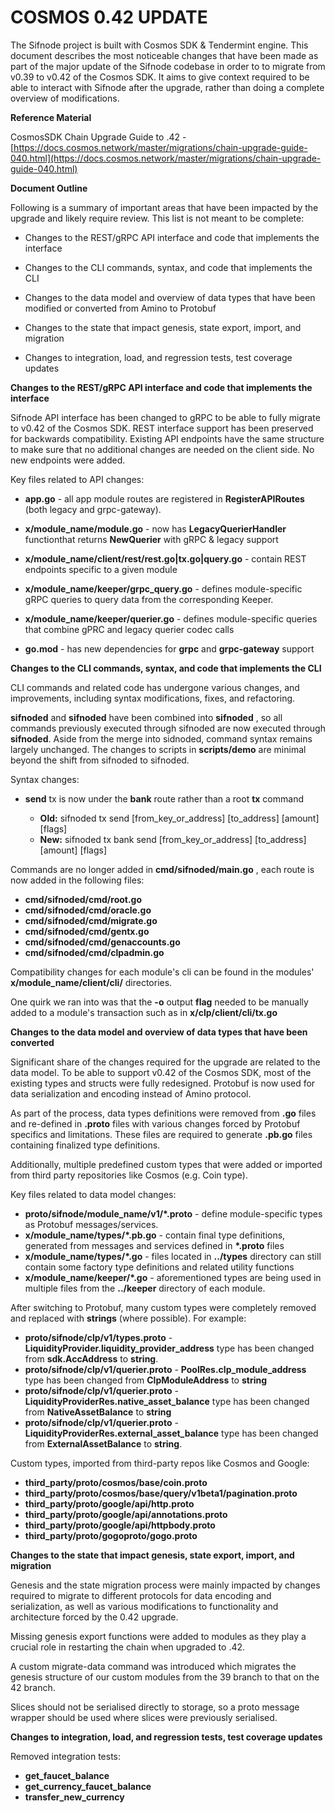 # **COSMOS 0.42 UPDATE**

The Sifnode project is built with Cosmos SDK &amp; Tendermint engine. This document describes the most noticeable changes that have been made as part of the major update of the Sifnode codebase in order to to migrate from v0.39 to v0.42 of the Cosmos SDK. It aims to give context required to be able to interact with Sifnode after the upgrade, rather than doing a complete overview of modifications.

**Reference Material**

CosmosSDK Chain Upgrade Guide to .42 - [https://docs.cosmos.network/master/migrations/chain-upgrade-guide-040.html](https://docs.cosmos.network/master/migrations/chain-upgrade-guide-040.html)

**Document Outline**

Following is a summary of important areas that have been impacted by the upgrade and likely require review. This list is not meant to be complete:

- Changes to the REST/gRPC API interface and code that implements the interface

- Changes to the CLI commands, syntax, and code that implements the CLI
- Changes to the data model and overview of data types that have been modified or converted from Amino to Protobuf
- Changes to the state that impact genesis, state export, import, and migration
- Changes to integration, load, and regression tests, test coverage updates

**Changes to the REST/gRPC API interface and code that implements the interface**

Sifnode API interface has been changed to gRPC to be able to fully migrate to v0.42 of the Cosmos SDK. REST interface support has been preserved for backwards compatibility. Existing API endpoints have the same structure to make sure that no additional changes are needed on the client side. No new endpoints were added.

Key files related to API changes:

- **app.go** - all app module routes are registered in **RegisterAPIRoutes** (both legacy and grpc-gateway).

- **x/module_name/module.go** - now has **LegacyQuerierHandler** functionthat returns **NewQuerier** with gRPC &amp; legacy support
- **x/module_name/client/rest/rest.go|tx.go|query.go** - contain REST endpoints specific to a given module
- **x/module_name/keeper/grpc_query.go** - defines module-specific gRPC queries to query data from the corresponding Keeper.
- **x/module_name/keeper/querier.go** - defines module-specific queries that combine gPRC and legacy querier codec calls
- **go.mod** - has new dependencies for **grpc** and **grpc-gateway** support

**Changes to the CLI commands, syntax, and code that implements the CLI**

CLI commands and related code has undergone various changes, and improvements, including syntax modifications, fixes, and refactoring.

**sifnoded** and **sifnoded** have been combined into **sifnoded** , so all commands previously executed through sifnoded are now executed through **sifnoded**. Aside from the merge into sidnoded, command syntax remains largely unchanged. The changes to scripts in **scripts/demo** are minimal beyond the shift from sifnoded to sifnoded.

Syntax changes:

- **send** tx is now under the **bank** route rather than a root **tx** command

  - **Old:** sifnoded tx send [from\_key\_or\_address] [to\_address] [amount] [flags]
  - **New:** sifnoded tx bank send [from\_key\_or\_address] [to\_address] [amount] [flags]

Commands are no longer added in **cmd/sifnoded/main.go** , each route is now added in the following files:

- **cmd/sifnoded/cmd/root.go**
- **cmd/sifnoded/cmd/oracle.go**
- **cmd/sifnoded/cmd/migrate.go**
- **cmd/sifnoded/cmd/gentx.go**
- **cmd/sifnoded/cmd/genaccounts.go**
- **cmd/sifnoded/cmd/clpadmin.go**

Compatibility changes for each module&#39;s cli can be found in the modules&#39; **x/module_name/client/cli/** directories.

One quirk we ran into was that the **-o** output **flag** needed to be manually added to a module&#39;s transaction such as in **x/clp/client/cli/tx.go**

**Changes to the data model and overview of data types that have been converted**

Significant share of the changes required for the upgrade are related to the data model. To be able to support v0.42 of the Cosmos SDK, most of the existing types and structs were fully redesigned. Protobuf is now used for data serialization and encoding instead of Amino protocol.

As part of the process, data types definitions were removed from **.go** files and re-defined in **.proto** files with various changes forced by Protobuf specifics and limitations. These files are required to generate **.pb.go** files containing finalized type definitions.

Additionally, multiple predefined custom types that were added or imported from third party repositories like Cosmos (e.g. Coin type).

Key files related to data model changes:

- **proto/sifnode/module_name/v1/\*.proto** - define module-specific types as Protobuf messages/services.
- **x/module_name/types/\*.pb.go** - contain final type definitions, generated from messages and services defined in **\*.proto** files
- **x/module_name/types/\*.go** - files located in **../types** directory can still contain some factory type definitions and related utility functions
- **x/module_name/keeper/\*.go** - aforementioned types are being used in multiple files from the **../keeper** directory of each module.

After switching to Protobuf, many custom types were completely removed and replaced with **strings** (where possible). For example:

- **proto/sifnode/clp/v1/types.proto** - **LiquidityProvider.liquidity_provider_address** type has been changed from **sdk.AccAddress** to **string**.
- **proto/sifnode/clp/v1/querier.proto** - **PoolRes.clp_module_address** type has been changed from **ClpModuleAddress** to **string**
- **proto/sifnode/clp/v1/querier.proto** - **LiquidityProviderRes.native_asset_balance** type has been changed from **NativeAssetBalance** to **string**
- **proto/sifnode/clp/v1/querier.proto** - **LiquidityProviderRes.external_asset_balance** type has been changed from **ExternalAssetBalance** to **string**.

Custom types, imported from third-party repos like Cosmos and Google:

- **third_party/proto/cosmos/base/coin.proto**
- **third_party/proto/cosmos/base/query/v1beta1/pagination.proto**
- **third_party/proto/google/api/http.proto**
- **third_party/proto/google/api/annotations.proto**
- **third_party/proto/google/api/httpbody.proto**
- **third_party/proto/gogoproto/gogo.proto**

**Changes to the state that impact genesis, state export, import, and migration**

Genesis and the state migration process were mainly impacted by changes required to migrate to different protocols for data encoding and serialization, as well as various modifications to functionality and architecture forced by the 0.42 upgrade.

Missing genesis export functions were added to modules as they play a crucial role in restarting the chain when upgraded to .42.

A custom migrate-data command was introduced which migrates the genesis structure of our custom modules from the 39 branch to that on the 42 branch.

Slices should not be serialised directly to storage, so a proto message wrapper should be used where slices were previously serialised.

**Changes to integration, load, and regression tests, test coverage updates**

Removed integration tests:

- **get_faucet_balance**
- **get_currency_faucet_balance**
- **transfer_new_currency**
